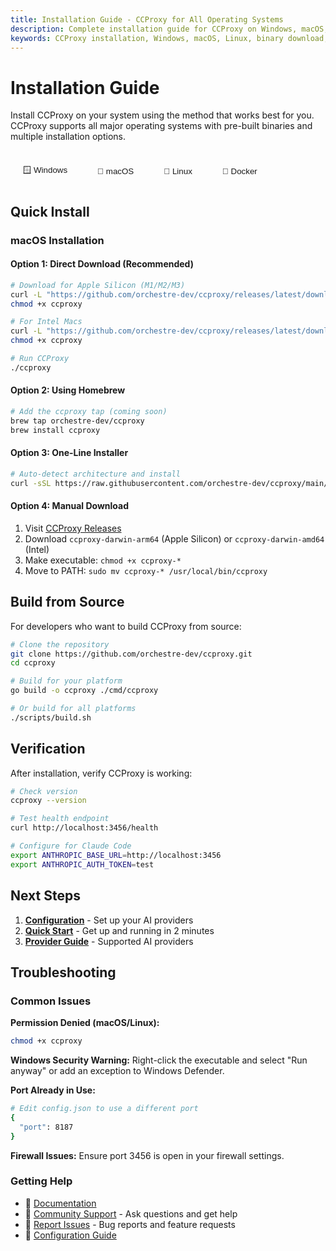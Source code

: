 ```yaml
---
title: Installation Guide - CCProxy for All Operating Systems
description: Complete installation guide for CCProxy on Windows, macOS, and Linux. Download binaries, use package managers, or build from source.
keywords: CCProxy installation, Windows, macOS, Linux, binary download, package manager, Docker, build from source
---
```


# Installation Guide

<SocialShare />

Install CCProxy on your system using the method that works best for you. CCProxy supports all major operating systems with pre-built binaries and multiple installation options.

<div id="os-detection" class="os-detection">
  <div class="os-tabs">
    <button class="os-tab" data-os="windows" onclick="switchOS('windows')">🪟 Windows</button>
    <button class="os-tab" data-os="macos" onclick="switchOS('macos')">🍎 macOS</button>
    <button class="os-tab" data-os="linux" onclick="switchOS('linux')">🐧 Linux</button>
    <button class="os-tab" data-os="docker" onclick="switchOS('docker')">🐳 Docker</button>
  </div>
</div>

## Quick Install

<div class="os-content" id="windows-content">

### Windows Installation

#### Option 1: Direct Download (Recommended)
```powershell
# Download latest Windows binary
Invoke-WebRequest -Uri "https://github.com/orchestre-dev/ccproxy/releases/latest/download/ccproxy-windows-amd64.exe" -OutFile "ccproxy.exe"

# Make executable and run
.\ccproxy.exe
```

#### Option 2: Using Scoop
```powershell
# Add the ccproxy bucket (coming soon)
scoop bucket add ccproxy https://github.com/orchestre-dev/ccproxy-scoop
scoop install ccproxy
```

#### Option 3: Using Chocolatey
```powershell
# Install via Chocolatey (coming soon)
choco install ccproxy
```

#### Option 4: Manual Download
1. Visit [CCProxy Releases](https://github.com/orchestre-dev/ccproxy/releases/latest)
2. Download `ccproxy-windows-amd64.exe`
3. Place in your preferred directory
4. Run from Command Prompt or PowerShell

</div>

<div class="os-content" id="macos-content">

### macOS Installation

#### Option 1: Direct Download (Recommended)
```bash
# Download for Apple Silicon (M1/M2/M3)
curl -L "https://github.com/orchestre-dev/ccproxy/releases/latest/download/ccproxy-darwin-arm64" -o ccproxy
chmod +x ccproxy

# For Intel Macs
curl -L "https://github.com/orchestre-dev/ccproxy/releases/latest/download/ccproxy-darwin-amd64" -o ccproxy
chmod +x ccproxy

# Run CCProxy
./ccproxy
```

#### Option 2: Using Homebrew
```bash
# Add the ccproxy tap (coming soon)
brew tap orchestre-dev/ccproxy
brew install ccproxy
```

#### Option 3: One-Line Installer
```bash
# Auto-detect architecture and install
curl -sSL https://raw.githubusercontent.com/orchestre-dev/ccproxy/main/install.sh | bash
```

#### Option 4: Manual Download
1. Visit [CCProxy Releases](https://github.com/orchestre-dev/ccproxy/releases/latest)
2. Download `ccproxy-darwin-arm64` (Apple Silicon) or `ccproxy-darwin-amd64` (Intel)
3. Make executable: `chmod +x ccproxy-*`
4. Move to PATH: `sudo mv ccproxy-* /usr/local/bin/ccproxy`

</div>

<div class="os-content" id="linux-content">

### Linux Installation

#### Option 1: Direct Download (Recommended)
```bash
# For x86_64 systems
curl -L "https://github.com/orchestre-dev/ccproxy/releases/latest/download/ccproxy-linux-amd64" -o ccproxy
chmod +x ccproxy

# For ARM64 systems
curl -L "https://github.com/orchestre-dev/ccproxy/releases/latest/download/ccproxy-linux-arm64" -o ccproxy
chmod +x ccproxy

# Install system-wide
sudo mv ccproxy /usr/local/bin/
```

#### Option 2: Using Package Managers

**Debian/Ubuntu (APT):**
```bash
# Add CCProxy repository (coming soon)
curl -fsSL https://pkg.ccproxy.dev/gpg | sudo apt-key add -
echo "deb https://pkg.ccproxy.dev/apt stable main" | sudo tee /etc/apt/sources.list.d/ccproxy.list
sudo apt update && sudo apt install ccproxy
```

**RHEL/Fedora/CentOS (YUM/DNF):**
```bash
# Add CCProxy repository (coming soon)
sudo dnf config-manager --add-repo https://pkg.ccproxy.dev/rpm/ccproxy.repo
sudo dnf install ccproxy
```

**Arch Linux (AUR):**
```bash
# Install from AUR (coming soon)
yay -S ccproxy-bin
# or
paru -S ccproxy-bin
```

#### Option 3: Snap Package
```bash
# Install via Snap (coming soon)
sudo snap install ccproxy
```

#### Option 4: AppImage
```bash
# Download and run AppImage (coming soon)
curl -L "https://github.com/orchestre-dev/ccproxy/releases/latest/download/ccproxy-x86_64.AppImage" -o ccproxy.AppImage
chmod +x ccproxy.AppImage
./ccproxy.AppImage
```

</div>

<div class="os-content" id="docker-content">

### Docker Installation

#### Option 1: Docker Run
```bash
# Run CCProxy in Docker
docker run -p 3456:3456 \
  -v $(pwd)/config.json:/home/ccproxy/.ccproxy/config.json \
  orchestre-dev/ccproxy:latest
```

#### Option 2: Docker Compose
```yaml
# docker-compose.yml
version: '3.8'
services:
  ccproxy:
    image: orchestre-dev/ccproxy:latest
    ports:
      - "3456:3456"
    volumes:
      - ./config.json:/home/ccproxy/.ccproxy/config.json
    restart: unless-stopped
```

```bash
# Start with Docker Compose
docker-compose up -d
```

#### Option 3: Kubernetes
```yaml
# ccproxy-deployment.yaml
apiVersion: apps/v1
kind: Deployment
metadata:
  name: ccproxy
spec:
  replicas: 3
  selector:
    matchLabels:
      app: ccproxy
  template:
    metadata:
      labels:
        app: ccproxy
    spec:
      containers:
      - name: ccproxy
        image: orchestre-dev/ccproxy:latest
        ports:
        - containerPort: 3456
        volumeMounts:
        - name: config
          mountPath: /home/ccproxy/.ccproxy/config.json
          subPath: config.json
      volumes:
      - name: config
        configMap:
          name: ccproxy-config
```

</div>

## Build from Source

For developers who want to build CCProxy from source:

```bash
# Clone the repository
git clone https://github.com/orchestre-dev/ccproxy.git
cd ccproxy

# Build for your platform
go build -o ccproxy ./cmd/ccproxy

# Or build for all platforms
./scripts/build.sh
```

## Verification

After installation, verify CCProxy is working:

```bash
# Check version
ccproxy --version

# Test health endpoint
curl http://localhost:3456/health

# Configure for Claude Code
export ANTHROPIC_BASE_URL=http://localhost:3456
export ANTHROPIC_AUTH_TOKEN=test
```

## Next Steps

1. **[Configuration](/guide/configuration)** - Set up your AI providers
2. **[Quick Start](/guide/quick-start)** - Get up and running in 2 minutes
3. **[Provider Guide](/providers/)** - Supported AI providers

## Troubleshooting

### Common Issues

**Permission Denied (macOS/Linux):**
```bash
chmod +x ccproxy
```

**Windows Security Warning:**
Right-click the executable and select "Run anyway" or add an exception to Windows Defender.

**Port Already in Use:**
```bash
# Edit config.json to use a different port
{
  "port": 8187
}
```

**Firewall Issues:**
Ensure port 3456 is open in your firewall settings.

### Getting Help

- 📖 [Documentation](/)
- 💬 [Community Support](https://github.com/orchestre-dev/ccproxy/discussions) - Ask questions and get help
- 🐛 [Report Issues](https://github.com/orchestre-dev/ccproxy/issues) - Bug reports and feature requests
- 🔧 [Configuration Guide](/guide/configuration)

<script>
// Auto-detect operating system
function detectOS() {
  if (typeof navigator === 'undefined') return 'linux';
  const userAgent = navigator.userAgent.toLowerCase();
  if (userAgent.includes('win')) return 'windows';
  if (userAgent.includes('mac')) return 'macos';
  if (userAgent.includes('linux')) return 'linux';
  return 'linux'; // default
}

// Switch between OS tabs
function switchOS(os) {
  if (typeof document === 'undefined') return;
  
  // Add js-loaded class to body for CSS
  document.body.classList.add('js-loaded');
  
  // Hide all content and remove active classes
  document.querySelectorAll('.os-content').forEach(content => {
    content.style.display = 'none';
    content.classList.remove('active');
  });
  
  document.querySelectorAll('.os-tab').forEach(tab => {
    tab.classList.remove('active');
  });
  
  // Show selected content
  const content = document.getElementById(os + '-content');
  if (content) {
    content.style.display = 'block';
    content.classList.add('active');
  }
  
  // Add active class to selected tab
  const tab = document.querySelector(`[data-os="${os}"]`);
  if (tab) {
    tab.classList.add('active');
  }
}

// Initialize on page load (client-side only)
if (typeof window !== 'undefined') {
  function initializeOS() {
    const detectedOS = detectOS();
    console.log('Detected OS:', detectedOS); // Debug log
    switchOS(detectedOS);
  }
  
  // Initialize when DOM is ready
  if (document.readyState === 'loading') {
    document.addEventListener('DOMContentLoaded', initializeOS);
  } else {
    // DOM is already loaded
    initializeOS();
  }
}
</script>

<style>
.os-detection {
  margin: 24px 0;
}

.os-tabs {
  display: flex;
  gap: 8px;
  margin-bottom: 24px;
  border-bottom: 1px solid var(--vp-c-border);
}

.os-tab {
  padding: 12px 20px;
  border: none;
  background: transparent;
  color: var(--vp-c-text-2);
  cursor: pointer;
  border-radius: 6px 6px 0 0;
  font-weight: 500;
  transition: all 0.2s;
}

.os-tab:hover {
  background: var(--vp-c-bg-soft);
  color: var(--vp-c-text-1);
}

.os-tab.active {
  background: var(--vp-c-brand-1);
  color: white;
}

.os-content {
  display: none;
}

.os-content.active {
  display: block;
}

/* Fallback: show macOS by default if JavaScript fails */
#macos-content {
  display: block;
}

/* Hide all when JavaScript loads */
.js-loaded .os-content {
  display: none;
}

@media (max-width: 640px) {
  .os-tabs {
    flex-wrap: wrap;
  }
  
  .os-tab {
    flex: 1;
    min-width: 120px;
  }
}
</style>